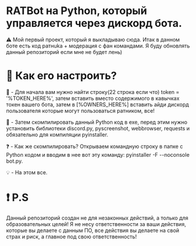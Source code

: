 # RATBot на Python, который управляется через дискорд бота.
:warning: Мой первый проект, который я выкладываю сюда. Итак в данном боте есть код ратнukа + модерация с фан командами. Я буду обновлять данный репозиторий если мне не будет лень)

# :snake: Как его настроить?

:telescope: - Для начала вам нужно найти строку(22 строка если что) token = '%TOKEN_HERE%', затем вставить вместо содержимого в кавычках токен вашего бота, затем в [%OWNERS_HERE%] вставить айди дискорд пользователя которые могут пользоваться ратником, все!

:ping_pong: - Затем скомпилировать данный Python код в exe, перед этим нужно установить библиотеки discord.py, pyscreenshot, webbrowser, requests и обязательно для компиляции pyinstaller.

:question: - Как же скомпилировать? Открываем командную строку в папке с Python кодом и вводим в нее вот эту команду: pyinstaller -F --noconsole bot.py.

:bulb: - На этом все.

# :exclamation: P.S
Данный репозиторий создан не для незаконных действий, а только для образовательных целей! Я не несу ответственности за ваши действия, которые вы делаете с данным ПО, все действия вы делаете на свой страх и риск, а главное под свою ответственность!

